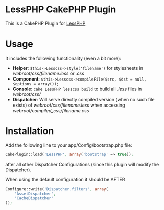 LessPHP CakePHP Plugin
======================

This is a CakePHP Plugin for [LessPHP](http://leafo.net/lessphp)

Usage
=====
It includes the following functionality (even a bit more):
* __Helper__: `$this->Lesscss->style('filename')` for stylesheets in _webroot/css/filename.less_ or _.css_
* __Component__: `$this->Lesscss->compileFile($src, $dst = null, $options = array());`
* __Console__: `cake LessPHP lesscss build` to build all _.less_ files in _webroot/css/_
* __Dispatcher__: Will serve directly compiled version (when no such file exists) of _webroot/css/filename.less_ when accessing _webroot/compiled_css/filename.css_

Installation
============
Add the following line to your app/Config/bootstrap.php file:

```php
CakePlugin::load('LessPHP', array('bootstrap' => true));
```

after all other Dispatcher Configurations (since this plugin will modify the Dispatcher).

When using the default configuration it should be AFTER

```php
Configure::write('Dispatcher.filters', array(
    'AssetDispatcher',
    'CacheDispatcher'
));
```

